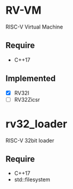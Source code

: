 # RV-VM
RISC-V Virtual Machine

## Require
- C++17

## Implemented
- [x] RV32I
- [ ] RV32Zicsr

# rv32_loader
RISC-V 32bit loader

## Require
- C++17
- std::filesystem